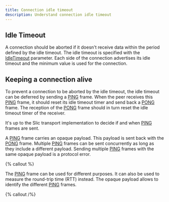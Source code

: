 ```yaml
---
title: Connection idle timeout
description: Understand connection idle timeout
---
```


## Idle Timeout

A connection should be aborted if it doesn't receive data within the period defined by the idle timeout. The idle
timeout is specified with the [IdleTimeout][connection-parameters] parameter. Each side of the connection advertises its
idle timeout and the minimum value is used  for the connection.

## Keeping a connection alive

To prevent a connection to be aborted by the idle timeout, the idle timeout can be deferred by sending a [PING][ping]
frame. When the peer receives this [PING][ping] frame, it should reset its idle timeout timer and send back a [PONG][pong] frame. The reception of the [PONG][pong] frame should in turn reset the idle timeout timer of the receiver.

It's up to the Slic transport implementation to decide if and when [PING][ping] frames are sent.

A [PING][ping] frame carries an opaque payload. This payload is sent back with the [PONG][pong] frame. Multiple
[PING][ping] frames can be sent concurrently as long as they include a different payload. Sending multiple [PING][ping]
frames with the same opaque payload is a protocol error.

{% callout %}

The [PING][ping] frame can be used for different purposes. It can also be used to measure the round-trip time (RTT)
instead. The opaque payload allows to identify the different [PING][ping] frames.

{% callout /%}

[connection-parameters]: connection-establishment#connection-establishment-parameters
[ping]: protocol-frames#ping-frame
[pong]: protocol-frames#pong-frame
